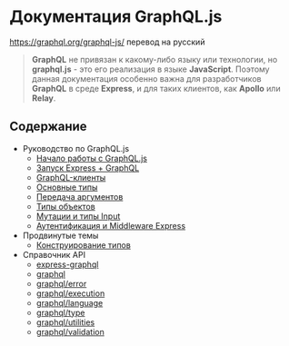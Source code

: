 # Документация GraphQL.js
https://graphql.org/graphql-js/ перевод на русский

> **GraphQL** не привязан к какому-либо языку или технологии, но **graphql.js** - это его реализация в языке **JavaScript**. Поэтому данная документация особенно важна для 
> разработчиков **GraphQL** в среде **Express**, и для таких клиентов, как **Apollo** или **Relay**.

## Содержание

* Руководство по GraphQL.js
  * [Начало работы с GraphQL.js](getting-started-with-graphql-js.md)
  * [Запуск Express + GraphQL](running-express-server.md)
  * [GraphQL-клиенты](graphql-clients.md)
  * [Основные типы](basic-types.md)
  * [Передача аргументов](passing-arguments.md)
  * [Типы объектов](object-types.md)
  * [Мутации и типы Input](mutations-and-input-types.md)
  * [Аутентификация и Middleware Express](authentication-and-express-middleware.md)
* Продвинутые темы
  * [Конструирование типов](constructing-types.md)
* Справочник API
  * [express-graphql](express-graphql.md)
  * [graphql](graphql.md)
  * [graphql/error](error.md)
  * [graphql/execution](execution.md)
  * [graphql/language](language.md)
  * [graphql/type](type.md)
  * [graphql/utilities](utilities.md)
  * [graphql/validation](validation.md)




